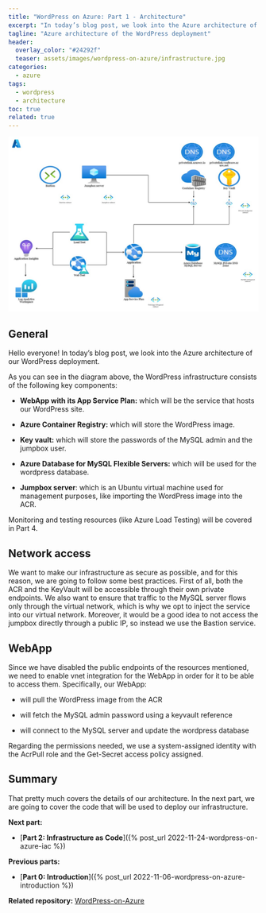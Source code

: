 ```yaml
---
title: "WordPress on Azure: Part 1 - Architecture"
excerpt: "In today’s blog post, we look into the Azure architecture of our WordPress deployment."
tagline: "Azure architecture of the WordPress deployment"
header:
  overlay_color: "#24292f"
  teaser: assets/images/wordpress-on-azure/infrastructure.jpg
categories:
  - azure
tags:
  - wordpress
  - architecture
toc: true
related: true
---
```


![infrastructure](/assets/images/wordpress-on-azure/infrastructure.jpg)

## General

Hello everyone! In today’s blog post, we look into the Azure architecture of our WordPress deployment.

As you can see in the diagram above, the WordPress infrastructure consists of the following key components:

* **WebApp with its App Service Plan:** which will be the service that hosts our WordPress site.

* **Azure Container Registry:** which will store the WordPress image.

* **Key vault:** which will store the passwords of the MySQL admin and the jumpbox user.

* **Azure Database for MySQL Flexible Servers:** which will be used for the wordpress database.

* **Jumpbox server**: which is an Ubuntu virtual machine used for management purposes, like importing the WordPress image into the ACR.
  
Monitoring and testing resources (like Azure Load Testing) will be covered in Part 4.

## Network access

We want to make our infrastructure as secure as possible, and for this reason, we are going to follow some best practices. First of all, both the ACR and the KeyVault will be accessible through their own private endpoints. We also want to ensure that traffic to the MySQL server flows only through the virtual network, which is why we opt to inject the service into our virtual network. Moreover, it would be a good idea to not access the jumpbox directly through a public IP, so instead we use the Bastion service.

## WebApp

Since we have disabled the public endpoints of the resources mentioned, we need to enable vnet integration for the WebApp in order for it to be able to access them. Specifically, our WebApp:

* will pull the WordPress image from the ACR

* will fetch the MySQL admin password using a keyvault reference

* will connect to the MySQL server and update the wordpress database

Regarding the permissions needed, we use a system-assigned identity with the AcrPull role and the Get-Secret access policy assigned.

## Summary

That pretty much covers the details of our architecture. In the next part, we are going to cover the code that will be used to deploy our infrastructure.

**Next part:**

* [**Part 2: Infrastructure as Code**]({% post_url 2022-11-24-wordpress-on-azure-iac %})

**Previous parts:**

* [**Part 0: Introduction**]({% post_url 2022-11-06-wordpress-on-azure-introduction %})

**Related repository:** [WordPress-on-Azure](https://github.com/christosgalano/WordPress-on-Azure)
